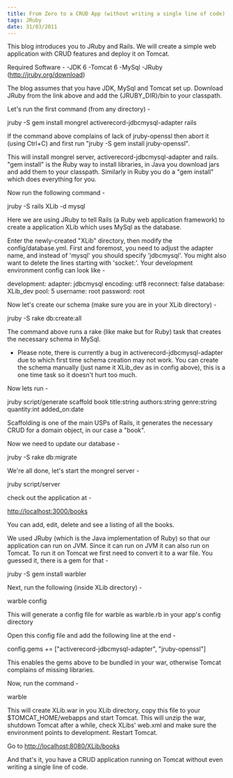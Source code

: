 ```yaml
---
title: From Zero to a CRUD App (without writing a single line of code) using JRuby
tags: JRuby
date: 31/03/2011
---
```


This blog introduces you to JRuby and Rails. We will create a simple web application with CRUD features and deploy it on Tomcat.

Required Software -
-JDK 6
-Tomcat 6
-MySql
-JRuby (<a href="http://jruby.org/download">http://jruby.org/download</a>)

The blog assumes that you have JDK, MySql and Tomcat set up. Download JRuby from the link above and add the {JRUBY_DIR}/bin to your classpath.

Let's run the first command (from any directory) -

jruby -S gem install mongrel activerecord-jdbcmysql-adapter rails

If the command above complains of lack of jruby-openssl then abort it (using Ctrl+C) and first run "jruby -S gem install jruby-openssl".

This will install mongrel server, activerecord-jdbcmysql-adapter and rails. "gem install" is the Ruby way to install libraries, in Java you download jars and add them to your classpath. Similarly in Ruby you do a "gem install" which does everything for you.

Now run the following command -

jruby -S rails XLib -d mysql

Here we are using JRuby to tell Rails (a Ruby web application framework) to create a application XLib which uses MySql as the database.

Enter the newly-created "XLib" directory, then modify the config/database.yml. First and foremost, you need to adjust the adapter name, and instead of 'mysql' you should specify 'jdbcmysql'. You might also want to delete the lines starting with 'socket:'. Your development environment config can look like -

development:
adapter: jdbcmysql
encoding: utf8
reconnect: false
database: XLib_dev
pool: 5
username: root
password: root


Now let's create our schema (make sure you are in your XLib directory) -

jruby -S rake db:create:all

The command above runs a rake (like make but for Ruby) task that creates the necessary schema in MySql.

* Please note, there is currently a bug in activerecord-jdbcmysql-adapter due to which first time schema creation may not work. You can create the schema manually (just name it XLib_dev as in config above), this is a one time task so it doesn't hurt too much.

Now lets run  -

jruby script/generate scaffold book title:string authors:string genre:string quantity:int added_on:date

Scaffolding is one of the main USPs of Rails, it generates the necessary CRUD  for a domain object, in our case a "book".

Now we need to update our database -

jruby -S rake db:migrate

We're all done, let's start the mongrel server -

jruby script/server

check out the application at -

<a href="http://localhost:3000/books">http://localhost:3000/books</a>

You can add, edit, delete and see a listing of all the books.

We used JRuby (which is the Java implementation of Ruby) so that our application can run on JVM. Since it can run on JVM it can also run on Tomcat. To run it on Tomcat we first need to convert it to a war file. You guessed it, there is a gem for that - 

jruby -S gem install warbler

Next, run the following (inside XLib directory) -

warble config

This will generate a config file for warble as warble.rb in your app's config directory

Open this config file and add the following line at the end -

config.gems += ["activerecord-jdbcmysql-adapter", "jruby-openssl"]

This enables the gems above to be bundled in your war, otherwise Tomcat complains of missing libraries.

Now, run the command -

warble

This will create XLib.war in you XLib directory, copy this file to your $TOMCAT_HOME/webapps and start Tomcat. This will unzip the war, shutdown Tomcat after a while, check XLibs' web.xml and make sure the environment points to development. Restart Tomcat.

Go to <a href="http://localhost:8080/XLib/books">http://localhost:8080/XLib/books</a>

And that's it, you have a CRUD application running on Tomcat without even writing a single line of code.
